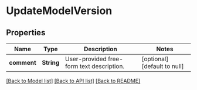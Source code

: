 # UpdateModelVersion
## Properties

| Name | Type | Description | Notes |
|------------ | ------------- | ------------- | -------------|
| **comment** | **String** | User-provided free-form text description. | [optional] [default to null] |

[[Back to Model list]](../README.md#documentation-for-models) [[Back to API list]](../README.md#documentation-for-api-endpoints) [[Back to README]](../README.md)


